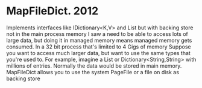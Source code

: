 # MapFileDict. 2012
Implements interfaces like IDictionary&lt;K,V> and List<T> but with backing store not in the main process memory
I saw a need to be able to access lots of large data, but doing it in managed memory means managed memory gets consumed. 
In a 32 bit process that's limited to 4 Gigs of memory
Suppose you want to access much larger data, but want to use the same types that you're used to. 
For example, imagine a List<string> or Dictionary<String,String> with millions of entries. 
Normally the data would be stored in main memory.
MapFileDict allows you to use the system PageFile or a file on disk as backing store
